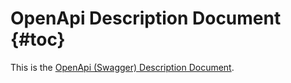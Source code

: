 # OpenApi Description Document {#toc}

This is the [OpenApi (Swagger) Description Document](https://swagger.io/).

